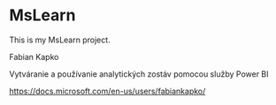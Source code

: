 # MsLearn
This is my MsLearn project.

Fabian Kapko

Vytváranie a používanie analytických zostáv pomocou služby Power BI

https://docs.microsoft.com/en-us/users/fabiankapko/

